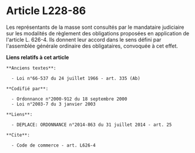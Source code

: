 # Article L228-86

Les représentants de la masse sont consultés par le mandataire judiciaire sur les modalités de règlement des obligations
proposées en application de l'article L. 626-4. Ils donnent leur accord dans le sens défini par l'assemblée générale
ordinaire des obligataires, convoquée à cet effet.

**Liens relatifs à cet article**

	**Anciens textes**:

	  - Loi n°66-537 du 24 juillet 1966 - art. 335 (Ab)

	**Codifié par**:

	  - Ordonnance n°2000-912 du 18 septembre 2000
	  - Loi n°2003-7 du 3 janvier 2003

	**Liens**:

	  - DEPLACE: ORDONNANCE n°2014-863 du 31 juillet 2014 - art. 25

	**Cite**:

	  - Code de commerce - art. L626-4
